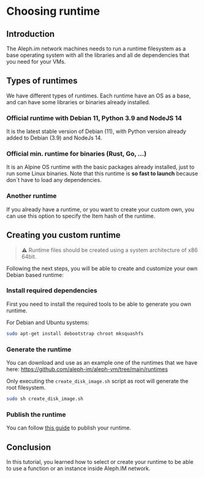 # Choosing runtime

## Introduction

The Aleph.im network machines needs to run a runtime filesystem as a base operating system with all the libraries
and all de dependencies that you need for your VMs.

## Types of runtimes

We have different types of runtimes. Each runtime have an OS as a base, and can have some libraries or binaries
already installed.

### Official runtime with Debian 11, Python 3.9 and NodeJS 14

It is the latest stable version of Debian (11), with Python version already added to Debian (3.9) and NodeJs 14. 

### Official min. runtime for binaries (Rust, Go, ...)

It is an Alpine OS runtime with the basic packages already installed, just to run some Linux binaries. Note that
this runtime is **so fast to launch** because don´t have to load any dependencies.

### Another runtime

If you already have a runtime, or you want to create your custom own, you can use this option to specify the Item hash
of the runtime.

## Creating you custom runtime

> ⚠️ Runtime files should be created using a system architecture of x86 64bit.

Following the next steps, you will be able to create and customize your own Debian based runtime:

### Install required dependencies

First you need to install the required tools to be able to generate you own runtime.

For Debian and Ubuntu systems:

```bash
sudo apt-get install debootstrap chroot mksquashfs
```

### Generate the runtime

You can download and use as an example one of the runtimes that we have here:
https://github.com/aleph-im/aleph-vm/tree/main/runtimes

Only executing the `create_disk_image.sh` script as root will generate the root filesystem.

```bash
sudo sh create_disk_image.sh
```

### Publish the runtime

You can follow [this guide](https://ipfs-2.aleph.im/ipfs/QmdyF1cD5WtockpAzLYhgXYJUDY4iXeAKtQuUn1kjsQ3k1/execution/volumes/immutable/) to publish your runtime.

## Conclusion

In this tutorial, you learned how to select or create your runtime to be able to use a function
or an instance inside Aleph.IM network.